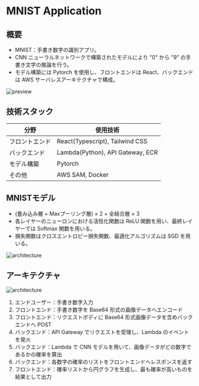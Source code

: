 # MNIST Application

## 概要
- MNIST：手書き数字の識別アプリ。
- CNN ニューラルネットワークで構築されたモデルにより "0" から "9" の手書き文字の推論を行う。
- モデル構築には Pytorch を使用し、フロントエンドは React、バックエンドは AWS サーバレスアーキテクチャで構成。

![preview](https://user-images.githubusercontent.com/89395132/236490902-24b4fadb-0f02-4b90-8328-d821a9a9b909.png)


## 技術スタック
| 分野 | 使用技術 |
| ---- | ---- |
| フロントエンド | React(Typescript), Tailwind CSS |
| バックエンド | Lambda(Python), API Gateway, ECR |
| モデル構築 | Pytorch |
| その他 | AWS SAM, Docker |


## MNISTモデル
- (畳み込み層 + Maxプーリング層) × 2 + 全結合層 × 3
- 各レイヤーのニューロンにおける活性化関数は ReLU 関数を用い、最終レイヤーでは Softmax 関数を用いる。
- 損失関数はクロスエントロピー損失関数、最適化アルゴリズムは SGD を用いる。

![architecture](https://user-images.githubusercontent.com/89395132/236506173-6b3f5226-c174-4d2c-b682-ac432472f9d3.png)


## アーキテクチャ
![architecture](https://user-images.githubusercontent.com/89395132/236503556-c9d8a25c-5948-4737-b531-b0b98f0baab8.png)
1. エンドユーザー：手書き数字入力
2. フロントエンド：手書き数字を Base64 形式の画像データへエンコード
3. フロントエンド：リクエストボディに Base64 形式画像データを含めバックエンドへ POST
4. バックエンド：API Gateway でリクエストを受理し、Lambda のイベントを発火
5. バックエンド：Lambda で CNN モデルを用いて、画像データがどの数字であるかの確率を算出
6. バックエンド：各数字の確率のリストをフロントエンドへレスポンスを返す
7. フロントエンド：確率リストから円グラフを生成し、最も確率が高いものを結果として出力
